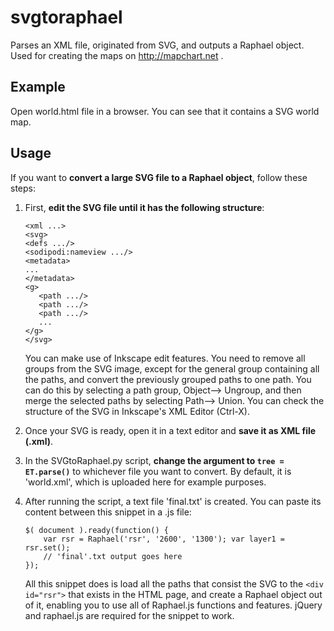 # svgtoraphael
Parses an XML file, originated from SVG, and outputs a Raphael object. Used for creating the maps on http://mapchart.net . 

## Example
Open world.html file in a browser. You can see that it contains a SVG world map. 

## Usage

If you want to **convert a large SVG file to a Raphael object**, follow these steps:

1. First, **edit the SVG file until it has the following structure**:
	```
	<xml ...>
   	<svg>
   	<defs .../>
   	<sodipodi:nameview .../>
   	<metadata>
   	...
   	</metadata>
   	<g>
       <path .../>
       <path .../>
       <path .../>
       ...
    </g>
    </svg>
    ```
	You can make use of Inkscape edit features. You need to remove all groups from the SVG image, except for the general group containing all the paths, and convert the previously grouped paths to one path. You can do this by selecting a path group, Object--> Ungroup, and then merge the selected paths by selecting Path--> Union. You can check the structure of the SVG in Inkscape's XML Editor (Ctrl-X).

2. Once your SVG is ready, open it in a text editor and **save it as XML file (.xml)**.

3. In the SVGtoRaphael.py script, **change the argument to `tree = ET.parse()`** to whichever file you want to convert. By default, it is 'world.xml', which is uploaded here for example purposes. 

4. After running the script, a text file 'final.txt' is created. You can paste its content between this snippet in a .js file:
	```
	$( document ).ready(function() {
		var rsr = Raphael('rsr', '2600', '1300'); var layer1 = rsr.set();
		// 'final'.txt output goes here
	});
	```
	All this snippet does is load all the paths that consist the SVG to the ```<div id="rsr">``` that exists in the HTML page, and create a Raphael object out of it, enabling you to use all of Raphael.js functions and features. jQuery and raphael.js are required for the snippet to work.

